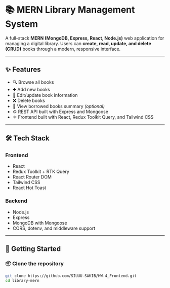 # 📚 MERN Library Management System

A full-stack **MERN (MongoDB, Express, React, Node.js)** web application for managing a digital library. Users can **create, read, update, and delete (CRUD)** books through a modern, responsive interface.

---

## ✨ Features

- 🔍 Browse all books
- ➕ Add new books
- 📝 Edit/update book information
- ❌ Delete books
- 📌 View borrowed books summary *(optional)*
- ⚙️ REST API built with Express and Mongoose
- ⚛️ Frontend built with React, Redux Toolkit Query, and Tailwind CSS

---

## 🛠 Tech Stack

### Frontend
- React
- Redux Toolkit + RTK Query
- React Router DOM
- Tailwind CSS
- React Hot Toast

### Backend
- Node.js
- Express
- MongoDB with Mongoose
- CORS, dotenv, and middleware support

---

## 🚀 Getting Started

### 📦 Clone the repository
```bash
git clone https://github.com/SIUUU-SAKIB/HW-4_Frontend.git
cd library-mern
